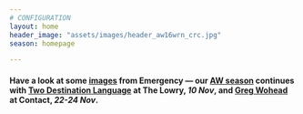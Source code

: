 ```yaml
---
# CONFIGURATION
layout: home
header_image: "assets/images/header_aw16wrn_crc.jpg"
season: homepage

---
```

#### Have a look at some [images](/galleries/2016-emergency) from Emergency — our [AW season](/current/2016-autumnwinter) continues with [Two Destination Language](/current/2016-autumnwinter/2destlang) at The Lowry, *10 Nov*, and [Greg Wohead](/current/2016-autumnwinter/wohead) at Contact, *22-24 Nov*.
